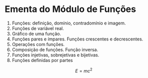 # Ementa do Módulo de Funções

1. Funções: definição, domínio, contradomínio e imagem.
2. Funções de variável real.
3. Gráfico de uma função.
4. Funções pares e ímpares. Funções crescentes e decrescentes.
5. Operações com funções.
6. Composição de funções. Função inversa.
7. Funções injetivas, sobrejetivas e bijetivas.
8. Funções definidas por partes

$$ E = mc^2 $$
